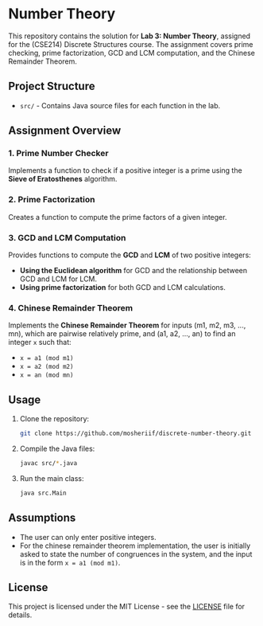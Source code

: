 # Number Theory

This repository contains the solution for **Lab 3: Number Theory**, assigned for the (CSE214) Discrete Structures course. The assignment covers prime checking, prime factorization, GCD and LCM computation, and the Chinese Remainder Theorem.

## Project Structure

- `src/` - Contains Java source files for each function in the lab.

## Assignment Overview

### 1. Prime Number Checker

Implements a function to check if a positive integer is a prime using the **Sieve of Eratosthenes** algorithm.

### 2. Prime Factorization

Creates a function to compute the prime factors of a given integer.

### 3. GCD and LCM Computation

Provides functions to compute the **GCD** and **LCM** of two positive integers:
   - **Using the Euclidean algorithm** for GCD and the relationship between GCD and LCM for LCM.
   - **Using prime factorization** for both GCD and LCM calculations.

### 4. Chinese Remainder Theorem

Implements the **Chinese Remainder Theorem** for inputs (m1, m2, m3, ..., mn), which are pairwise relatively prime, and (a1, a2, ..., an) to find an integer `x` such that:
   - `x = a1 (mod m1)`
   - `x = a2 (mod m2)`
   - `x = an (mod mn)`

## Usage

1. Clone the repository:
   ```bash
   git clone https://github.com/mosheriif/discrete-number-theory.git
   ```

2. Compile the Java files:
   ```bash
   javac src/*.java
   ```

3. Run the main class:
   ```bash
   java src.Main
   ```

## Assumptions

- The user can only enter positive integers.
- For the chinese remainder theorem implementation, the user is initially asked to state the number of congruences in the system, and the input is in the form `x = a1 (mod m1)`.

## License

This project is licensed under the MIT License - see the [LICENSE](LICENSE) file for details.
